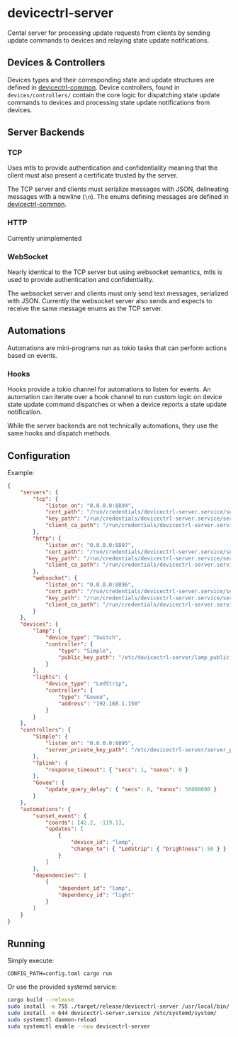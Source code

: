 # devicectrl-server

Cental server for processing update requests from clients by sending update commands to devices and relaying state update notifications.

## Devices & Controllers

Devices types and their corresponding state and update structures are defined in [devicectrl-common](https://github.com/MatthewCash/devicectrl-common). Device controllers, found in `devices/controllers/` contain the core logic for dispatching state update commands to devices and processing state update notifications from devices.

## Server Backends

### TCP

Uses mtls to provide authentication and confidentiality meaning that the client must also present a certificate trusted by the server.

The TCP server and clients must serialize messages with JSON, delineating messages with a newline (`\n`). The enums defining messages are defined in [devicectrl-common](https://github.com/MatthewCash/devicectrl-common).

### HTTP

Currently unimplemented

### WebSocket

Nearly identical to the TCP server but using websocket semantics, mtls is used to provide authentication and confidentiality.

The websocket server and clients must only send text messages, serialized with JSON. Currently the websocket server also sends and expects to receive the same message enums as the TCP server.

## Automations

Automations are mini-programs run as tokio tasks that can perform actions based on events.

### Hooks

Hooks provide a tokio channel for automations to listen for events. An automation can iterate over a hook channel to run custom logic on device state update command dispatches or when a device reports a state update notification.

While the server backends are not technically automations, they use the same hooks and dispatch methods.

## Configuration

Example:

```json
{
    "servers": {
        "tcp": {
            "listen_on": "0.0.0.0:8894",
            "cert_path": "/run/credentials/devicectrl-server.service/server.crt",
            "key_path": "/run/credentials/devicectrl-server.service/server.key",
            "client_ca_path": "/run/credentials/devicectrl-server.service/ca.pem"
        },
        "http": {
            "listen_on": "0.0.0.0:8897",
            "cert_path": "/run/credentials/devicectrl-server.service/server.crt",
            "key_path": "/run/credentials/devicectrl-server.service/server.key",
            "client_ca_path": "/run/credentials/devicectrl-server.service/ca.pem"
        },
        "websocket": {
            "listen_on": "0.0.0.0:8896",
            "cert_path": "/run/credentials/devicectrl-server.service/server.crt",
            "key_path": "/run/credentials/devicectrl-server.service/server.key",
            "client_ca_path": "/run/credentials/devicectrl-server.service/ca.pem"
        }
    },
    "devices": {
        "lamp": {
            "device_type": "Switch",
            "controller": {
                "type": "Simple",
                "public_key_path": "/etc/devicectrl-server/lamp_public.der"
            }
        },
        "lights": {
            "device_type": "LedStrip",
            "controller": {
                "type": "Govee",
                "address": "192.168.1.150"
            }
        }
    },
    "controllers": {
        "Simple": {
            "listen_on": "0.0.0.0:8895",
            "server_private_key_path": "/etc/devicectrl-server/server_private.der"
        },
        "Tplink": {
            "response_timeout": { "secs": 1, "nanos": 0 }
        },
        "Govee": {
            "update_query_delay": { "secs": 0, "nanos": 50000000 }
        }
    },
    "automations": {
        "sunset_event": {
            "coords": [42.2, -119.1],
            "updates": [
                {
                    "device_id": "lamp",
                    "change_to": { "LedStrip": { "brightness": 50 } }
                }
            ]
        },
        "dependencies": [
            {
                "dependent_id": "lamp",
                "dependency_id": "light"
            }
        ]
    }
}
```

## Running

Simply execute:

`CONFIG_PATH=config.toml cargo run`

Or use the provided systemd service:

```bash
cargo build --release
sudo install -m 755 ./target/release/devicectrl-server /usr/local/bin/
sudo install -m 644 devicectrl-server.service /etc/systemd/system/
sudo systemctl daemon-reload
sudo systemctl enable --now devicectrl-server
```
